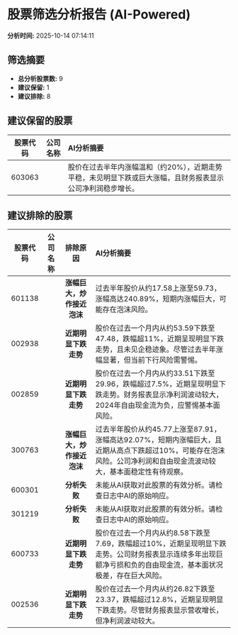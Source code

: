 # 股票筛选分析报告 (AI-Powered)

**分析时间:** 2025-10-14 07:14:11

## 筛选摘要

- **总分析股票数:** 9
- **建议保留:** 1
- **建议排除:** 8

## 建议保留的股票

| 股票代码 | 公司名称 | AI分析摘要 |
|:---:|:---:|:---|
| 603063 |  | 股价在过去半年内涨幅温和（约20%），近期走势平稳，未见明显下跌或巨大涨幅，且财务报表显示公司净利润稳步增长。 |

## 建议排除的股票

| 股票代码 | 公司名称 | 排除原因 | AI分析摘要 |
|:---:|:---:|:---:|:---|
| 601138 |  | **涨幅巨大，炒作接近泡沫** | 过去半年股价从约17.58上涨至59.73，涨幅高达240.89%，短期内涨幅巨大，可能存在泡沫风险。 |
| 002938 |  | **近期明显下跌走势** | 股价在过去一个月内从约53.59下跌至47.48，跌幅超11%，近期呈现明显下跌走势，且未见企稳迹象。尽管过去半年涨幅显著，但当前下行风险需警惕。 |
| 002859 |  | **近期明显下跌走势** | 股价在过去一个月内从约33.51下跌至29.96，跌幅超过7.5%，近期呈现明显下跌走势。财务报表显示净利润波动较大，2024年自由现金流为负，应警惕基本面风险。 |
| 300763 |  | **涨幅巨大，炒作接近泡沫** | 过去半年股价从约45.77上涨至87.91，涨幅高达92.07%，短期内涨幅巨大，且近期从高点下跌超过10%，可能存在泡沫风险。公司净利润和自由现金流波动较大，基本面稳定性有待观察。 |
| 600301 |  | **分析失败** | 未能从AI获取对此股票的有效分析。请检查日志中AI的原始响应。 |
| 301219 |  | **分析失败** | 未能从AI获取对此股票的有效分析。请检查日志中AI的原始响应。 |
| 600733 |  | **近期明显下跌走势** | 股价在过去一个月内从约8.58下跌至7.69，跌幅超过10%，近期呈现明显下跌走势。公司财务报表显示连续多年出现巨额净亏损和负的自由现金流，基本面状况极差，存在巨大风险。 |
| 002536 |  | **近期明显下跌走势** | 股价在过去一个月内从约26.82下跌至23.37，跌幅超过12.8%，近期呈现明显下跌走势。尽管财务报表显示营收增长，但净利润波动较大。 |
